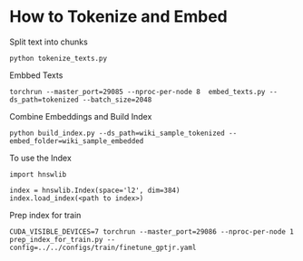 # How to Tokenize and Embed

Split text into chunks
```
python tokenize_texts.py
```

Embbed Texts

```
torchrun --master_port=29085 --nproc-per-node 8  embed_texts.py --ds_path=tokenized --batch_size=2048
```


Combine Embeddings and Build Index
```
python build_index.py --ds_path=wiki_sample_tokenized --embed_folder=wiki_sample_embedded
```

To use the Index

```
import hnswlib

index = hnswlib.Index(space='l2', dim=384)
index.load_index(<path to index>)
```


Prep index for train

```
CUDA_VISIBLE_DEVICES=7 torchrun --master_port=29086 --nproc-per-node 1 prep_index_for_train.py --config=../../configs/train/finetune_gptjr.yaml
```
